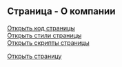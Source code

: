 ## Страница - О компании

[Открыть код страницы](./About.html) <br />
[Открыть стили страницы](./About.css) <br />
[Открыть скрипты страницы](./About.js) <br />

[Открыть страницу](http://127.0.0.1:8000/pages/about/About.html)
